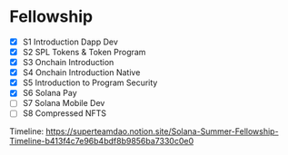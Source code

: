 # Fellowship

- [x] S1 Introduction Dapp Dev
- [x] S2 SPL Tokens & Token Program
- [x] S3 Onchain Introduction
- [x] S4 Onchain Introduction Native
- [x] S5 Introduction to Program Security
- [x] S6 Solana Pay
- [ ] S7 Solana Mobile Dev
- [ ] S8 Compressed NFTS

Timeline: https://superteamdao.notion.site/Solana-Summer-Fellowship-Timeline-b413f4c7e96b4bdf8b9856ba7330c0e0
